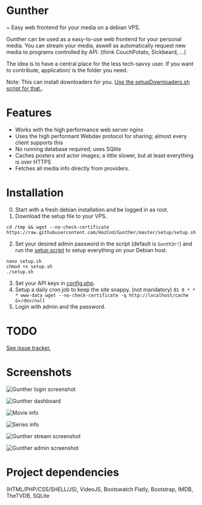 # Gunther
~ Easy web frontend for your media on a debian VPS.


Gunther can be used as a easy-to-use web frontend for your personal media. You can stream your media, aswell as automatically request new media to programs controlled by API. (think CouchPotato, Sickbeard, ...)

The idea is to have a central place for the less tech-savvy user.
If you want to contribute, application/ is the folder you need.

Note: This can install downloaders for you. [Use the setupDownloaders.sh script for that.](https://github.com/HazCod/Gunther/blob/master/setup/setupDownloaders.sh).

# Features
- Works with the high performance web server nginx
- Uses the high performant Webdav protocol for sharing; almost every client supports this
- No running database required; uses SQlite
- Caches posters and actor images; a little slower, but at least everything is over HTTPS
- Fetches all media info directly from providers.


# Installation
0. Start with a fresh debian installation and be logged in as root.
1. Download the setup file to your VPS.
```
cd /tmp && wget --no-check-certificate https://raw.githubusercontent.com/HazCod/Gunther/master/setup/setup.sh
```
2. Set your desired admin password in the script (default is `Gunth3r!`) and run the [setup script](setup/setup.sh) to setup everything on your Debian host.
```
nano setup.sh
chmod +x setup.sh
./setup.sh
```
3. Set your API keys in [config.php](/application/config.php).
4. Setup a daily cron job to keep the site snappy. (not mandatory)
   `01 0 * * * www-data wget --no-check-certificate -q http://localhost/cache &>/dev/null`
5. Login with admin and the password.

# TODO
[See issue tracker.](https://github.com/HazCod/Gunther/issues)

# Screenshots
![Gunther login screenshot](https://i.imgur.com/RWgQcBR.png "Login screen")

![Gunther dashboard](https://i.imgur.com/UcSAg08.png "Dashboard")

![Movie info](https://i.imgur.com/0QovMZD.png "Movie info page")

![Series info](http://i.imgur.com/JxIlfeC.png "Series info page")

![Gunther stream screenshot](https://i.imgur.com/ddidCuk.jpg "Streaming screen")

![Gunther admin screenshot](https://i.imgur.com/87bhWjv.jpg "Admin interface")


# Project dependencies
(HTML/PHP/CSS/SHELL/JS), VideoJS, Bootswatch Flatly, Bootstrap, IMDB, TheTVDB, SQLite
